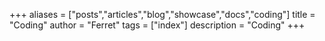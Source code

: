 +++
aliases = ["posts","articles","blog","showcase","docs","coding"]
title = "Coding"
author = "Ferret"
tags = ["index"]
description = "Coding"
+++